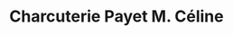 ---
title: "Charcuterie Payet M. Céline"
url: /la-riviere/charcuterie-payet-m-celine/
shop: Metzgerei
---
